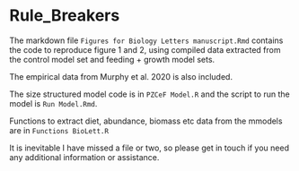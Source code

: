 # Rule_Breakers

The markdown file `Figures for Biology Letters manuscript.Rmd` contains the code to reproduce figure 1 and 2, using compiled data extracted from the control model set and feeding + growth model sets.

The empirical data from Murphy et al. 2020 is also included.

The size structured model code is in `PZCeF Model.R` and the script to run the model is `Run Model.Rmd`. 

Functions to extract diet, abundance, biomass etc data from the mmodels are in `Functions BioLett.R`

It is inevitable I have missed a file or two, so please get in touch if you need any additional information or assistance.
